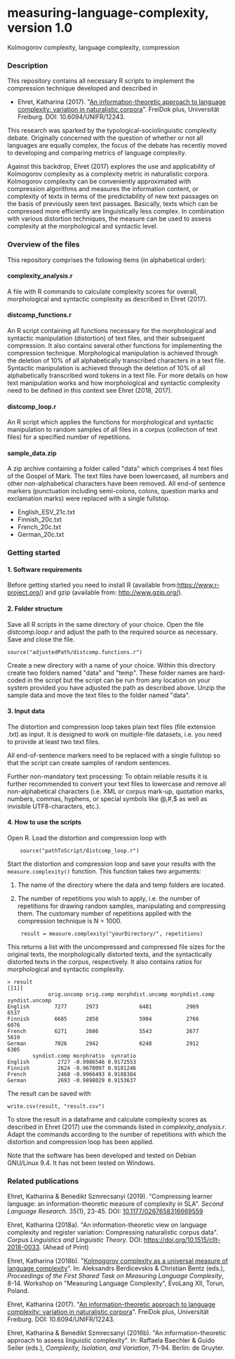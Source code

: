 # measuring-language-complexity, version 1.0
Kolmogorov complexity, language complexity, compression

### Description

This repository contains all necessary R scripts to implement the compression technique developed and described in 

* Ehret, Katharina (2017).  "[An information-theoretic approach to language complexity: variation in naturalistic corpora](https://freidok.uni-freiburg.de/data/12243)". FreiDok plus, Universität Freiburg. DOI: 10.6094/UNIFR/12243.

This research was sparked by the typological-sociolinguistic complexity debate. Originally concerned with the question of whether or not all languages are equally complex, the focus of the debate has recently moved to developing and comparing metrics of language complexity. 

Against this backdrop, Ehret (2017) explores the use and applicability of Kolmogorov complexity as a complexity metric in naturalistic corpora. Kolmogorov complexity can be conveniently approximated with compression algorithms and measures the information content, or complexity of texts in terms of the predictability of new text passages on the basis of previously seen text passages. Basically, texts which can be compressed more efficiently are linguistically less complex. In combination with various distortion techniques, the measure can be used to assess complexity at the morphological and syntactic level. 

### Overview of the files

This repository comprises the following items (in alphabetical order):

#### complexity_analysis.r

A file with R commands to calculate complexity scores for overall, morphological and syntactic complexity as described in Ehret (2017).

#### distcomp_functions.r

An R script containing all functions necessary for the morphological and syntactic manipulation (distortion) of text files, and their subsequent compression. It also contains several other functions for implementing the compression technique. Morphological manipulation is achieved through the deletion of 10% of all alphabetically transcribed characters in a text file. Syntactic manipulation is achieved through the deletion of 10% of all alphabetically transcribed word tokens in a text file. For more details on how text manipulation works and how morphological and syntactic complexity need to be defined in this context see Ehret (2018, 2017).
  
#### distcomp_loop.r
 
An R script which applies the functions for morphological and syntactic manipulation to random samples of all files in a corpus (collection of text files) for a specified number of repetitions.

#### sample_data.zip
  
A zip archive containing a folder called "data" which comprises 4 text files of the Gospel of Mark. The text files have been lowercased, all numbers and other non-alphabetical characters have been removed. All end-of sentence markers (punctuation including semi-colons, colons, question marks and exclamation marks) were replaced with a single fullstop.

* English_ESV_21c.txt
* Finnish_20c.txt
* French_20c.txt
* German_20c.txt

### Getting started

#### 1. Software requirements

Before getting started you need to install R (available from:https://www.r-project.org/) and gzip (available from: http://www.gzip.org/).

#### 2. Folder structure

Save all R scripts in the same directory of your choice. Open the file *distcomp.loop.r* and adjust the path to the required source as necessary. Save and close the file.

    source("adjustedPath/distcomp.functions.r")

Create a new directory with a name of your choice. Within this directory create two folders named "data" and "temp". These folder names are hard-coded in the script but the script can be run from any location on your system provided you have adjusted the path as described above. Unzip the sample data and move the text files to the folder named "data".

#### 3. Input data

The distortion and compression loop takes plain text files (file extension
.txt) as input. It is designed to work on multiple-file datasets, i.e. you need
to provide at least two text files.

All end-of-sentence markers need to be replaced with a single fullstop so that the script can create samples of random sentences.

Further non-mandatory text processing: To obtain reliable results it is further recommended to convert your text files to lowercase and remove all non-alphabetical characters (i.e. XML or corpus mark-up, quotation marks, numbers, commas, hyphens, or special symbols like @,#,$ as well as invisible UTF8-characters, etc.). 

#### 4. How to use the scripts

Open R. Load the distortion and compression loop with 

        source("pathToScript/distcomp_loop.r")

Start the distortion and compression loop and save your results with the `measure.complexity()` function. This function takes two arguments:
1. The name of the directory where the data and temp folders are located.
2. The number of repetitions you wish to apply, i.e. the number of repetitions for drawing random samples, manipulating and compressing them. The customary number of repetitions applied with the compression technique is N = 1000.

        result = measure.complexity("yourDirectory/", repetitions)

This returns a list with the uncompressed and compressed file sizes for the original texts, the morphologically distorted texts, and the syntactically distorted texts in the corpus, respectively. It also contains ratios for morphological and syntactic complexity.

    > result
    [[1]]
                 orig.uncomp orig.comp morphdist.uncomp morphdist.comp syndist.uncomp
    English        7277      2973             6481           2969           6537
    Finnish        6685      2858             5904           2766           6076
    French         6271      2686             5543           2677           5619
    German         7026      2942             6248           2912           6305
            syndist.comp morphratio  synratio
    English         2727 -0.9986546 0.9172553
    Finnish         2624 -0.9678097 0.9181246
    French          2468 -0.9966493 0.9188384
    German          2693 -0.9898029 0.9153637

The result can be saved with

    write.csv(result, "result.csv")
    
To store the result in a dataframe and calculate complexity scores as described in Ehret (2017) use the commands listed in *complexity_analysis.r*. Adapt the commands according to the number of repetitions with which the distortion and compression loop has been applied.


Note that the software has been developed and tested on Debian GNU/Linux 9.4. It has not been tested on Windows.


### Related publications

Ehret, Katharina & Benedikt Szmrecsanyi (2019). "Compressing learner language: an information-theoretic measure of complexity in SLA".  *Second Language Research*. 35(1), 23-45. DOI: [10.1177/0267658316669559](https://journals.sagepub.com/doi/abs/10.1177/0267658316669559)

Ehret, Katharina (2018a). "An information-theoretic view on language complexity and register variation: Compressing naturalistic corpus data".  *Corpus Linguistics and Linguistic Theory*.  DOI: https://doi.org/10.1515/cllt-2018-0033. (Ahead of Print)

Ehret, Katharina (2018b). "[Kolmogorov complexity as a universal measure of language complexity](http://www.christianbentz.de/MLC2018/Ehret.pdf)". In: Aleksandrs Berdicevskis & Christian Bentz  (eds.), *Proceedings of the First Shared Task on Measuring Language Complexity*, 8-14. Workshop on "Measuring Language Complexity", EvoLang XII, Torun, Poland.

Ehret, Katharina (2017).  "[An information-theoretic approach to language complexity: variation in naturalistic corpora](https://freidok.uni-freiburg.de/data/12243)". FreiDok plus, Universität Freiburg. DOI: 10.6094/UNIFR/12243.

Ehret, Katharina & Benedikt Szmrecsanyi (2016b). "An information-theoretic approach to assess linguistic complexity". In: Raffaela Baechler & Guido Seiler (eds.), *Complexity, Isolation, and Variation*, 71-94. Berlin: de Gruyter. 
